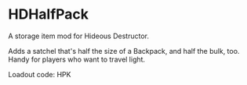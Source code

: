 # HDHalfPack
A storage item mod for Hideous Destructor.

Adds a satchel that's half the size of a 
Backpack, and half the bulk, too. Handy for
players who want to travel light.

Loadout code: HPK
